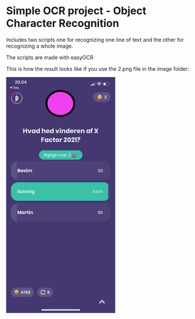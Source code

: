 # Simple OCR project - Object Character Recognition

Includes two scripts one for recognizing one line of text and the other for recognizing a whole image.

The scripts are made with easyOCR

This is how the result looks like if you use the 2.png file in the image folder:

![alt text](https://github.com/svnnedk/OCR/blob/main/images/2.png)
